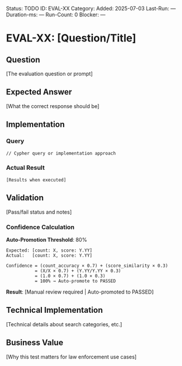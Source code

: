 <!--- META: machine-readable for scripts --->
Status: TODO
ID: EVAL-XX
Category: <one-word tag>
Added: 2025-07-03
Last-Run: —
Duration-ms: —
Run-Count: 0
Blocker: —

# EVAL-XX: [Question/Title]

## Question
[The evaluation question or prompt]

## Expected Answer
[What the correct response should be]

## Implementation

### Query
```cypher
// Cypher query or implementation approach
```

### Actual Result
```
[Results when executed]
```

## Validation

[Pass/fail status and notes]

### Confidence Calculation

**Auto-Promotion Threshold**: 80%

```text
Expected: [count: X, score: Y.YY]
Actual:   [count: X, score: Y.YY]

Confidence = (count_accuracy × 0.7) + (score_similarity × 0.3)
           = (X/X × 0.7) + (Y.YY/Y.YY × 0.3)
           = (1.0 × 0.7) + (1.0 × 0.3)
           = 100% → Auto-promote to PASSED
```

**Result**: [Manual review required | Auto-promoted to PASSED]

## Technical Implementation

[Technical details about search categories, etc.]

## Business Value

[Why this test matters for law enforcement use cases]

